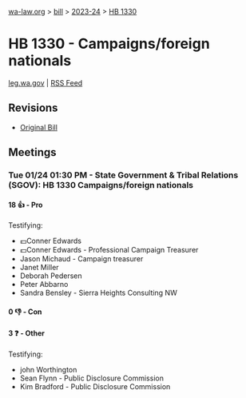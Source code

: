 [wa-law.org](/) > [bill](/bill/) > [2023-24](/bill/2023-24/) > [HB 1330](/bill/2023-24/hb/1330/)

# HB 1330 - Campaigns/foreign nationals
[leg.wa.gov](https://app.leg.wa.gov/billsummary?BillNumber=1330&Year=2023&Initiative=false) | [RSS Feed](./rss.xml)

## Revisions
* [Original Bill](1/)

## Meetings
### Tue 01/24 01:30 PM - State Government & Tribal Relations (SGOV): HB 1330 Campaigns/foreign nationals
#### 18 👍 - Pro
Testifying:
* 💵Conner Edwards
* 💵Conner Edwards - Professional Campaign Treasurer
* Jason Michaud - Campaign treasurer
* Janet Miller
* Deborah Pedersen
* Peter Abbarno
* Sandra Bensley - Sierra Heights Consulting NW

#### 0 👎 - Con

#### 3 ❓ - Other
Testifying:
* john Worthington
* Sean Flynn - Public Disclosure Commission
* Kim Bradford - Public Disclosure Commission
